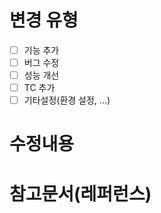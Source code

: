 # 변경 유형
- [ ] 기능 추가
- [ ] 버그 수정
- [ ] 성능 개선
- [ ] TC 추가
- [ ] 기타설정(환경 설정, ...)

# 수정내용


# 참고문서(레퍼런스)
